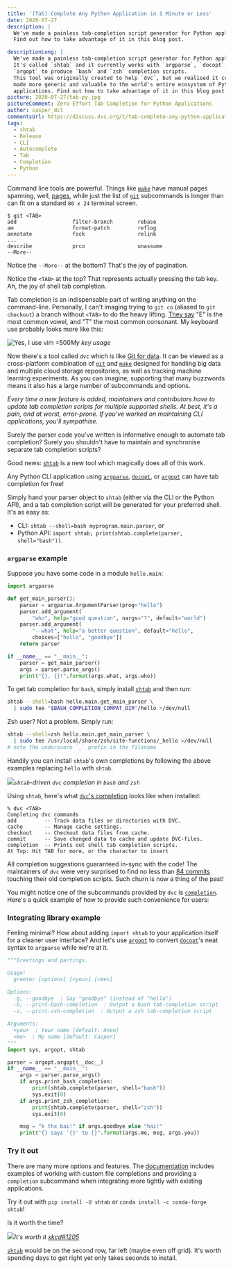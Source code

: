 ```yaml
---
title: '(Tab) Complete Any Python Application in 1 Minute or Less'
date: 2020-07-27
description: |
  We've made a painless tab-completion script generator for Python applications!
  Find out how to take advantage of it in this blog post.

descriptionLong: |
  We've made a painless tab-completion script generator for Python applications!
  It's called `shtab` and it currently works with `argparse`, `docopt`, and
  `argopt` to produce `bash` and `zsh` completion scripts.
  This tool was originally created to help `dvc`, but we realised it could be
  made more generic and valuable to the world's entire ecosystem of Python CLI
  applications. Find out how to take advantage of it in this blog post.
picture: 2020-07-27/tab-py.jpg
pictureComment: Zero Effort Tab Completion for Python Applications
author: casper_dcl
commentsUrl: https://discuss.dvc.org/t/tab-complete-any-python-application-in-1-minute-or-less/455
tags:
  - shtab
  - Release
  - CLI
  - Autocomplete
  - Tab
  - Completion
  - Python
---
```


Command line tools are powerful. Things like [`make`] have manual pages
spanning, well,
[pages](https://www.gnu.org/software/make/manual/make.html#Options-Summary),
while just the list of [`git`] subcommands is longer than can fit on a standard
`80 x 24` terminal screen.

```dvc
$ git <TAB>
add                  filter-branch        rebase
am                   format-patch         reflog
annotate             fsck                 relink
...
describe             prco                 unassume
--More--
```

Notice the `--More--` at the bottom? That's the joy of pagination.

Notice the `<TAB>` at the top? That represents actually pressing the tab key.
Ah, the joy of shell tab completion.

Tab completion is an indispensable part of writing anything on the command-line.
Personally, I can't imaging trying to `git co` (aliased to `git checkout`) a
branch without `<TAB>` to do the heavy lifting.
[They say](https://en.wikipedia.org/wiki/Letter_frequency) "E" is the most
common vowel, and "T" the most common consonant. My keyboard use probably looks
more like this:

![](/uploads/images/2020-07-27/key-frequencies.png 'Yes, I use vim =500')_My key
usage_

Now there's a tool called `dvc` which is like [Git for data](https://dvc.org).
It can be viewed as a cross-platform combination of [`git`] and [`make`]
designed for handling big data and multiple cloud storage repositories, as well
as tracking machine learning experiments. As you can imagine, supporting that
many buzzwords means it also has a large number of subcommands and options.

_Every time a new feature is added, maintainers and contributors have to update
tab completion scripts for multiple supported shells. At best, it's a pain, and
at worst, error-prone. If you've worked on maintaining CLI applications, you'll
sympathise._

Surely the parser code you've written is informative enough to automate tab
completion? Surely you shouldn't have to maintain and synchronise separate tab
completion scripts?

Good news: [`shtab`] is a new tool which magically does all of this work.

Any Python CLI application using [`argparse`], [`docopt`], or [`argopt`] can
have tab completion for free!

Simply hand your parser object to `shtab` (either via the CLI or the Python
API), and a tab completion script will be generated for your preferred shell.
It's as easy as:

- CLI: `shtab --shell=bash myprogram.main.parser`, or
- Python API: `import shtab; print(shtab.complete(parser, shell="bash"))`.

### `argparse` example

Suppose you have some code in a module `hello.main`:

```python
import argparse

def get_main_parser():
    parser = argparse.ArgumentParser(prog="hello")
    parser.add_argument(
        "who", help="good question", nargs="?", default="world")
    parser.add_argument(
        "--what", help="a better question", default="hello",
        choices=["hello", "goodbye"])
    return parser

if __name__ == "__main__":
    parser = get_main_parser()
    args = parser.parse_args()
    print("{}, {}!".format(args.what, args.who))
```

To get tab completion for `bash`, simply install [`shtab`] and then run:

```bash
shtab --shell=bash hello.main.get_main_parser \
  | sudo tee "$BASH_COMPLETION_COMPAT_DIR"/hello >/dev/null
```

Zsh user? Not a problem. Simply run:

```bash
shtab --shell=zsh hello.main.get_main_parser \
  | sudo tee /usr/local/share/zsh/site-functions/_hello >/dev/null
# note the underscore `_` prefix in the filename
```

Handily you can install `shtab`'s own completions by following the above
examples replacing `hello` with `shtab`.

![](/uploads/images/2020-07-27/dvc.gif)_`shtab`-driven `dvc` completion in
`bash` and `zsh`_

Using `shtab`, here's what
[`dvc`'s completion](https://dvc.org/doc/install/completion) looks like when
installed:

```dvc
% dvc <TAB>
Completing dvc commands
add         -- Track data files or directories with DVC.
cache       -- Manage cache settings.
checkout    -- Checkout data files from cache.
commit      -- Save changed data to cache and update DVC-files.
completion  -- Prints out shell tab completion scripts.
At Top: Hit TAB for more, or the character to insert
```

All completion suggestions guaranteed in-sync with the code! The maintainers of
`dvc` were very surprised to find no less than
[84 commits](https://github.com/iterative/dvc/commits/master/scripts/completion)
touching their old completion scripts. Such churn is now a thing of the past!

You might notice one of the subcommands provided by `dvc` is
[`completion`](https://dvc.org/doc/install/completion). Here's a quick example
of how to provide such convenience for users:

### Integrating library example

Feeling minimal? How about adding `import shtab` to your application itself for
a cleaner user interface? And let's use [`argopt`] to convert [`docopt`]'s neat
syntax to `argparse` while we're at it.

```python
"""Greetings and partings.

Usage:
  greeter [options] [<you>] [<me>]

Options:
  -g, --goodbye  : Say "goodbye" (instead of "hello")
  -b, --print-bash-completion  : Output a bash tab-completion script
  -z, --print-zsh-completion  : Output a zsh tab-completion script

Arguments:
  <you>  : Your name [default: Anon]
  <me>  : My name [default: Casper]
"""
import sys, argopt, shtab

parser = argopt.argopt(__doc__)
if __name__ == "__main__":
    args = parser.parse_args()
    if args.print_bash_completion:
        print(shtab.complete(parser, shell="bash"))
        sys.exit(0)
    if args.print_zsh_completion:
        print(shtab.complete(parser, shell="zsh"))
        sys.exit(0)

    msg = "k thx bai!" if args.goodbye else "hai!"
    print("{} says '{}' to {}".format(args.me, msg, args.you))
```

### Try it out

There are many more options and features. The [documentation][`shtab`] includes
examples of working with custom file completions and providing a `completion`
subcommand when integrating more tightly with existing applications.

Try it out with `pip install -U shtab` or `conda install -c conda-forge shtab`!

Is it worth the time?

![](https://imgs.xkcd.com/comics/is_it_worth_the_time.png)_It's worth it
[xkcd#1205](https://xkcd.com/1205)_

[`shtab`] would be on the second row, far left (maybe even off grid). It's worth
spending days to get right yet only takes seconds to install.

[`argopt`]: https://pypi.org/project/argopt
[`argparse`]: https://docs.python.org/library/argparse
[`docopt`]: https://pypi.org/project/docopt
[`dvc`]: https://github.com/iterative/dvc
[`git`]: https://git-scm.com
[`make`]: https://en.wikipedia.org/wiki/Make_(software)
[`shtab`]: https://github.com/iterative/shtab
